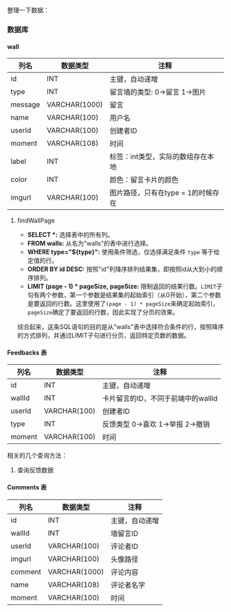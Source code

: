 整理一下数据：

### 数据库

#### wall

| 列名    | 数据类型      | 注释                               |
| ------- | ------------- | ---------------------------------- |
| id      | INT           | 主键，自动递增                     |
| type    | INT           | 留言墙的类型: 0->留言 1->图片      |
| message | VARCHAR(1000) | 留言                               |
| name    | VARCHAR(100)  | 用户名                             |
| userId  | VARCHAR(100)  | 创建者ID                           |
| moment  | VARCHAR(108)  | 时间                               |
| label   | INT           | 标签：int类型，实际的数组存在本地  |
| color   | INT           | 颜色：留言卡片的颜色               |
| imgurl  | VARCHAR(100)  | 图片路径，只有在type = 1的时候存在 |

1. findWallPage

   - **SELECT \*:** 选择表中的所有列。
   - **FROM walls:** 从名为"walls"的表中进行选择。
   - **WHERE type="${type}":** 使用条件筛选，仅选择满足条件 `type` 等于给定值的行。
   - **ORDER BY id DESC:** 按照"id"列降序排列结果集，即按照id从大到小的顺序排列。
   - **LIMIT (page - 1) \* pageSize, pageSize:** 限制返回的结果行数。`LIMIT`子句有两个参数，第一个参数是结果集的起始索引（从0开始），第二个参数是要返回的行数。这里使用了`(page - 1) * pageSize`来确定起始索引，`pageSize`确定了要返回的行数，因此实现了分页的效果。

   综合起来，这条SQL语句的目的是从"walls"表中选择符合条件的行，按照降序的方式排列，并通过LIMIT子句进行分页，返回特定页数的数据。

   

#### Feedbacks 表

| 列名   | 数据类型     | 注释                               |
| ------ | ------------ | ---------------------------------- |
| id     | INT          | 主键，自动递增                     |
| wallId | INT          | 卡片留言的ID，不同于前端中的wallId |
| userId | VARCHAR(100) | 创建者ID                           |
| type   | INT          | 反馈类型 0->喜欢 1->举报 2->撤销   |
| moment | VARCHAR(100) | 时间                               |

相关的几个查询方法：

1. 查询反馈数据

#### Comments 表

| 列名    | 数据类型      | 注释           |
| ------- | ------------- | -------------- |
| id      | INT           | 主键，自动递增 |
| wallId  | INT           | 墙留言ID       |
| userId  | VARCHAR(100)  | 评论者ID       |
| imgurl  | VARCHAR(100)  | 头像路径       |
| comment | VARCHAR(1000) | 评论内容       |
| name    | VARCHAR(108)  | 评论者名字     |
| moment  | VARCHAR(100)  | 时间           |

